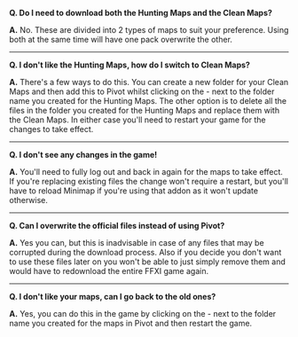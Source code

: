 __Q. Do I need to download both the Hunting Maps and the Clean Maps?__

__A.__ No.  These are divided into 2 types of maps to suit your preference.  Using both at the same time will have one pack overwrite the other.

____
__Q. I don't like the Hunting Maps, how do I switch to Clean Maps?__

__A.__ There's a few ways to do this.  You can create a new folder for your Clean Maps and then add this to Pivot whilst clicking on the - next 
to the folder name you created for the Hunting Maps.  The other option is to delete all the files in the folder you created for the Hunting Maps 
and replace them with the Clean Maps.  In either case you'll need to restart your game for the changes to take effect.

____
__Q. I don't see any changes in the game!__

__A.__ You'll need to fully log out and back in again for the maps to take effect.
If you're replacing existing files the change won't require a restart, but you'll have to reload Minimap if you're using that addon as it won't 
update otherwise.

____
__Q. Can I overwrite the official files instead of using Pivot?__

__A.__ Yes you can, but this is inadvisable in case of any files that may be corrupted during the download process.  Also if you decide you don't 
want to use these files later on you won't be able to just simply remove them and would have to redownload the entire FFXI game again.

____
__Q. I don't like your maps, can I go back to the old ones?__

__A.__ Yes, you can do this in the game by clicking on the - next to the folder name you created for the maps in Pivot and then restart the game.
